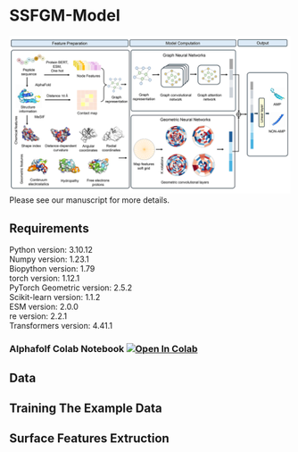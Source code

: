 # SSFGM-Model
![image](https://github.com/ggcameronnogg/SSFGM-Model/blob/main/model.png)
<br/>
Please see our manuscript for more details.<br/>
## Requirements
Python version: 3.10.12<br/>
Numpy version: 1.23.1<br/>
Biopython version: 1.79<br/>
torch version: 1.12.1<br/>
PyTorch Geometric version: 2.5.2<br/>
Scikit-learn version: 1.1.2<br/>
ESM version: 2.0.0<br/>
re version: 2.2.1<br/>
Transformers version: 4.41.1

### Alphafolf Colab Notebook <a href="https://colab.research.google.com/github/sokrypton/ColabFold/blob/main/AlphaFold2.ipynb" target="_parent"><img src="https://colab.research.google.com/assets/colab-badge.svg" alt="Open In Colab"/></a>


## Data


## Training The Example Data

## Surface Features Extruction
